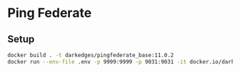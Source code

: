 # Ping Federate

## Setup

```bash
docker build . -t darkedges/pingfederate_base:11.0.2
docker run --env-file .env -p 9999:9999 -p 9031:9031 -it docker.io/darkedges/pingfederate_base:11.0.2 start
```
